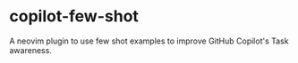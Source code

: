 # copilot-few-shot
A neovim plugin to use few shot examples to improve GitHub Copilot's Task awareness.
